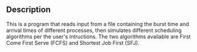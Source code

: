 ## Description
This is a program that reads input from a file containing
the burst time and arrival times of different processes,
then simulates different scheduling algorithms per the user's
intructions. The two algorithms available are First Come First
Serve (FCFS) and Shortest Job First (SFJ).
